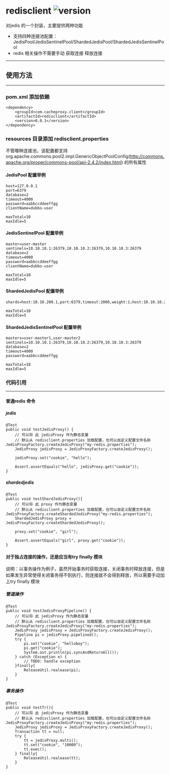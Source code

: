 # redisclient ![version](https://img.shields.io/badge/version-0.0.1-blue.svg)
对jedis 的一个封装，主要提供两种功能
- 支持四种连接池配置：JedisPool/JedisSentinelPool/ShardedJedisPool/ShardedJedisSentinelPool
- redis 相关操作不需要手动 获取连接 释放连接 
---
## 使用方法
---
### pom.xml 添加依赖

```
<dependency>
	<groupId>com.cacheproxy.client</groupId>
	<artifactId>redisclient</artifactId>
	<version>0.0.1</version>
</dependency>
```

### resources 目录添加 redisclient.properties
不管哪种连接池，该配置都支持  org.apache.commons.pool2.impl.GenericObjectPoolConfig(http://commons.apache.org/proper/commons-pool/api-2.4.2/index.html) 的所有属性
#### JedisPool 配置举例

```
host=127.0.0.1
port=6379
database=2
timeout=4000
password=aabbccddeeffgg
clientName=dubbo-user

maxTotal=10
maxIdle=5

```

#### JedisSentinelPool 配置举例 

```
master=user-master
sentinels=10.10.10.1:26379,10.10.10.2:26379,10.10.10.3:26379
database=2
timeout=4000
password=aabbccddeeffgg
clientName=dubbo-user

maxTotal=10
maxIdle=5
```

#### ShardedJedisPool 配置举例

```
shards=host:10.10.200.1,port:6379,timeout:2000,weight:1;host:10.10.10.2,port:6379,timeout:2000,weight:2

maxTotal=10
maxIdle=5
```

#### ShardedJedisSentinelPool 配置举例 

```
masters=user-master1,user-master2
sentinels=10.10.10.1:26379,10.10.10.2:26379,10.10.10.3:26379
database=2
timeout=4000
password=aabbccddeeffgg

maxTotal=10
maxIdle=5
```

### 代码引用
---
#### 普通redis 命令
##### jedis
```
@Test
public void testJedisProxy() {
	// 可以将 此 jedisProxy 作为静态变量
	// 默认从 redisclient.properties 加载配置，也可以自定义配置文件名称 JedisProxyFactory.createJedisProxy("my-redis.properties");
	JedisProxy jedisProxy = JedisProxyFactory.createJedisProxy();
	
	jedisProxy.set("cookie", "hello");

	Assert.assertEquals("hello", jedisProxy.get("cookie"));
}
```
##### shardedjedis
```
@Test
public void testShardJedisProxy(){
	// 可以将 此 proxy 作为静态变量
	// 默认从 redisclient.properties 加载配置，也可以自定义配置文件名称 JedisProxyFactory.createShardedJedisProxy("my-redis.properties");
	ShardedJedisProxy proxy = JedisProxyFactory.createShardedJedisProxy();

	proxy.set("cookie", "girl");

	Assert.assertEquals("girl", proxy.get("cookie"));
}
```
#### 对于独占连接的操作，还是应当有try finally 模块
说明：以事务操作为例子，虽然开始事务时获取连接，关闭事务时释放连接，但是如果发生异常使得关闭事务得不到执行，则连接就不会得到释放，所以需要手动加上try   finally 模块
##### 管道操作
```
@Test
public void testJedisProxyPipeline() {
	// 可以将 此 jedisProxy 作为静态变量
	// 默认从 redisclient.properties 加载配置，也可以自定义配置文件名称 JedisProxyFactory.createJedisProxy("my-redis.properties");
	JedisProxy jedisProxy = JedisProxyFactory.createJedisProxy();
	Pipeline pi = jedisProxy.pipelined();
	try {
		pi.set("cookie", "helloboy");
		pi.get("cookie");
		System.out.println(pi.syncAndReturnAll());
	} catch (Exception e) {
		// TODO: handle exception
	}finally{
		ReleaseUtil.realease(pi);
	}
}
```
##### 事务操作

```
@Test
public void testTr(){
	// 可以将 此 jedisProxy 作为静态变量
	// 默认从 redisclient.properties 加载配置，也可以自定义配置文件名称 JedisProxyFactory.createJedisProxy("my-redis.properties");
	JedisProxy jedisProxy = JedisProxyFactory.createJedisProxy();
	Transaction tt = null;
	try {
		tt = jedisProxy.multi();
		tt.set("cookie", "10000");
		tt.exec();
	} finally{
		ReleaseUtil.realease(tt);
	}
}
```
